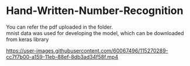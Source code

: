 # Hand-Written-Number-Recognition

You can refer the pdf uploaded in the folder.                                                                                                                                         
mnist data was used for developing the model, which can be downloaded from keras library              

https://user-images.githubusercontent.com/60067496/115270289-cc7f7b00-a159-11eb-88ef-8db3ad34f58f.mp4
